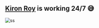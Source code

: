 ## [Kiron Roy](https://kironroy.github.io/) is working 24/7 :sweat_smile:


![ss](https://cdn.glitch.me/e388522d-6452-490a-b12c-129c1bef4aa2%2Fezgif.com-gif-maker.gif?v=1633506900823)


